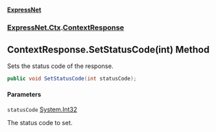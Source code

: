 #### [ExpressNet](ExpressNet.md 'ExpressNet')
### [ExpressNet.Ctx](ExpressNet.Ctx.md 'ExpressNet.Ctx').[ContextResponse](ExpressNet.Ctx.ContextResponse.md 'ExpressNet.Ctx.ContextResponse')

## ContextResponse.SetStatusCode(int) Method

Sets the status code of the response.

```csharp
public void SetStatusCode(int statusCode);
```
#### Parameters

<a name='ExpressNet.Ctx.ContextResponse.SetStatusCode(int).statusCode'></a>

`statusCode` [System.Int32](https://docs.microsoft.com/en-us/dotnet/api/System.Int32 'System.Int32')

The status code to set.